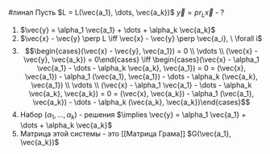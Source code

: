 #линал 
Пусть $L = L(\vec{a_1}, \dots, \vec{a_k})$
$\vec{y} = pr_L \vec{x}$ - ?
1. $\vec{y} = \alpha_1 \vec{a_1} + \dots + \alpha_k \vec{a_k}$
2. $\vec{x} - \vec{y} \perp L \iff \vec{x} - \vec{y} \perp \vec{a_i}, \ \forall i$
3. $$\begin{cases}(\vec{x} - \vec{y}, \vec{a_1}) = 0 \\ \vdots \\  (\vec{x} - \vec{y}, \vec{a_k}) = 0\end{cases} \iff \begin{cases}(\vec{x} - \alpha_1 \vec{a_1} - \dots - \alpha_k \vec{a_k}, \vec{a_1}) = 0 = (\vec{x}, \vec{a_1}) - \alpha_1 (\vec{a_1}, \vec{a_1}) - \dots - \alpha_k (\vec{a_k}, \vec{a_1}) \\ \vdots \\  (\vec{x} - \alpha_1 \vec{a_1} - \dots - \alpha_k \vec{a_k}, \vec{a_k}) = 0 = (\vec{x}, \vec{a_k}) - \alpha_1 (\vec{a_1}, \vec{a_k}) - \dots - \alpha_k (\vec{a_k}, \vec{a_k})\end{cases}$$
4. Набор $(\alpha_1, \dots, \alpha_k)$ - решения $\implies \vec{y} = \alpha_1 \vec{a_1} + \dots + \alpha_k \vec{a_k}$
5. Матрица этой системы - это [[Матрица Грама]] $G(\vec{a_1}, \vec{a_k})$